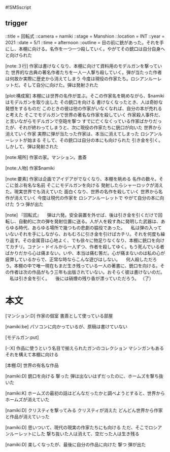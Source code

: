 #!SMSscript

## trigger

::title = 回転式
::camera = namiki
::stage = Manshion
::location = INT
::year = 2021
::date = 5/1
::time = afternoon
::outline = 目の前に銃があった。それを手にし、本棚に向ける。名作を一つ一つ殺していく。やがてその銃口は自分自身へと向けられた

[note:３行]
作家は書けなくなり、本棚に向けて資料用のモデルガンを撃っていた
世界的な古典の著名作者たちを一人一人撃ち殺していく。弾が当たった作者は何故か実際に歴史から消えてしまう
今度は現役の作家たち。ロシアンルーレットだ。そして自分に向けた。弾は発射された

[plot:構成案]
本棚には世界の名作が並ぶ。そこの作家名を眺めながら、$namikiはモデルガンを取り出した
その銃口を向ける
書けなくなったとき、人は奇妙な発想をするものだ
このときの彼は他の作家がいなくなれば、自分の本が売れると考えた
そこでモデルガンで世界の著名な作家を殺していく
作家殺人事件だ、と言いながらモデルガンで空砲を撃つ
すでに亡くなくっている作家ばかりだったが、それが終わってしまうと、次に現役の作家たちに銃口が向いた
世界から消えていく作家
実際に弾が当たった作家は、本当に消えてしまった
ロシアンルーレットが始まる
そして、その銃口は自分の本にも向けられた
引き金を引く。しかして、弾は発射された

[note:場所]
作家の家。マンション。書斎

[note:人物]
作家$namiki

[note:要素]
作家は企画でアイデアがでなくなり、本棚を眺める
名作の数々。そこに並ぶ有名な名前
そこにモデルガンを向ける
発射したらシャーロックが消えた。現実世界でも消えていた
面白くなり、世界の名作を殺していく
世界から名作が消えていく
今度は現代の作家を
ロシアンルーレットで
やがて自分の本に向けた
うつ
弾が出た

[note]
『回転式』
　弾は六発。安全装置を外せば、後は引き金を引くだけで回転し、自動的に次の弾を発射位置に送る。人が人を殺す為に発明した武器は、あらゆる時代、あらゆる場所で幾つもの悲劇の脇役であった。
　私は弾の入っていないそれを手にしながら、おもむろに引き金を引けばカチリ。それを何度も繰り返す。その金属音は心地よく、でも徐々に物足りなくなり、本棚に銃口を向けてカチリ。コナン・ドイルから一人ずつ、作者を殺してゆく。もう死んでいる者ばかりだから心は痛まない。いや、本当は痛む筈だ。心が痛まないのは私の心が疲弊しているからで、正常な時ならこんな遊びはしない。
　何人殺しただろう。本棚の中で唯一現在もまだ生き残っている一人の著書に、銃口を向ける。その作者は次の作品がもう三年も出版されていない。おそらく彼は書けないのだ。
　私は引き金を引く。
　後には硝煙の残り香が漂っていただろう。
（了）


# 本文

[マンション:D]
作家の個室
書斎として使っている部屋

[namiki:be]
パソコンに向かっているが、原稿は書けていない

[モデルガン:put]

[-:X]
作品に使うという名目で揃えられたガンのコレクション
マシンガンもある
それを構えて本棚に向ける

[本棚:D]
世界の有名な作品

[namiki:D]
銃口を向ける
撃った
弾は出ないはずだったのに、ホームズを撃ち抜いた

[namiki:K]
ホームズの最初の話はどんなだったかと調べようとすると、世界からホームズが消えていた

[namiki:D]
クリスティを撃ってみる
クリスティが消えた
どんどん世界から作家と作品が消えていった

[namiki:D]
思いついて、現代の現実の作家たちにも向ける
ただ、そこでロシアンルーレットにした
撃ち抜いた人は消えて、空だった人は生き残る

[namiki:D]
楽しくなったが、最後に自分の作品に向けた
撃つ
弾が出た

